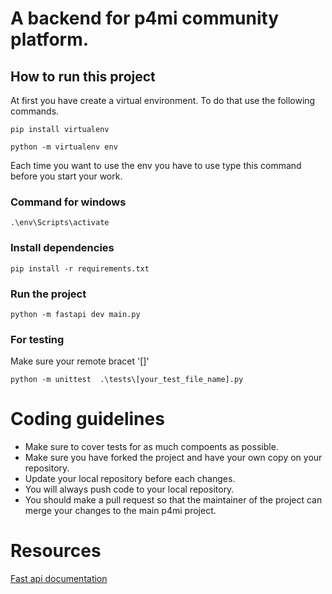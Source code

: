 # A backend for p4mi community platform.

## How to run this project
At first you have create a virtual environment. To do that use the following commands.
```
pip install virtualenv
```
```
python -m virtualenv env
```
Each  time you want to use the env you have to use type this command before you start your work.
### Command for windows
```
.\env\Scripts\activate
```

### Install dependencies
```
pip install -r requirements.txt
```

### Run the project
```
python -m fastapi dev main.py
```

### For testing
Make sure your remote bracet '[]'
```
python -m unittest  .\tests\[your_test_file_name].py
```

# Coding guidelines
* Make sure to cover tests for as much compoents as possible.
* Make  sure you have forked the project and have your own copy on your repository.
* Update your local repository before each changes.
* You will always push code to your local repository.
* You should make a pull request so that the maintainer of the project can merge your changes to the main p4mi project.

# Resources
[Fast api documentation](https://fastapi.tiangolo.com/#example)